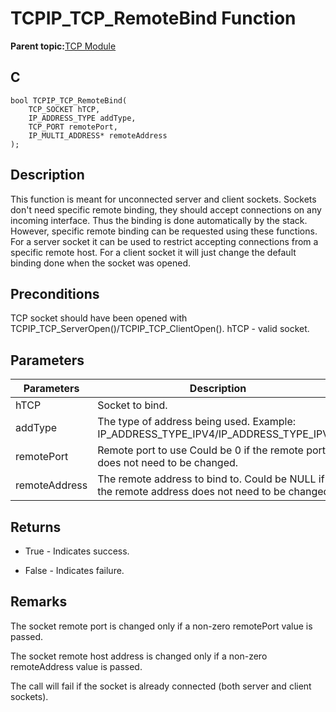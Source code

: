 # TCPIP\_TCP\_RemoteBind Function

**Parent topic:**[TCP Module](GUID-9461917B-27CE-44ED-80DB-67D963896E8F.md)

## C

```
bool TCPIP_TCP_RemoteBind(
    TCP_SOCKET hTCP, 
    IP_ADDRESS_TYPE addType, 
    TCP_PORT remotePort, 
    IP_MULTI_ADDRESS* remoteAddress
);
```

## Description

This function is meant for unconnected server and client sockets. Sockets don't need specific remote binding, they should accept connections on any incoming interface. Thus the binding is done automatically by the stack. However, specific remote binding can be requested using these functions. For a server socket it can be used to restrict accepting connections from a specific remote host. For a client socket it will just change the default binding done when the socket was opened.

## Preconditions

TCP socket should have been opened with TCPIP\_TCP\_ServerOpen\(\)/TCPIP\_TCP\_ClientOpen\(\). hTCP - valid socket.

## Parameters

|Parameters|Description|
|----------|-----------|
|hTCP|Socket to bind.|
|addType|The type of address being used. Example: IP\_ADDRESS\_TYPE\_IPV4/IP\_ADDRESS\_TYPE\_IPV6.|
|remotePort|Remote port to use Could be 0 if the remote port does not need to be changed.|
|remoteAddress|The remote address to bind to. Could be NULL if the remote address does not need to be changed.|

## Returns

-   True - Indicates success.

-   False - Indicates failure.


## Remarks

The socket remote port is changed only if a non-zero remotePort value is passed.

The socket remote host address is changed only if a non-zero remoteAddress value is passed.

The call will fail if the socket is already connected \(both server and client sockets\).

